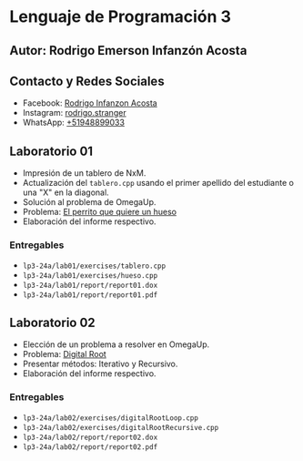 # Lenguaje de Programación 3 

## Autor: Rodrigo Emerson Infanzón Acosta

## Contacto y Redes Sociales
- Facebook: [Rodrigo Infanzon Acosta](https://www.facebook.com/rodrigo.stranger.pe/)
- Instagram: [rodrigo.stranger](https://www.instagram.com/rodrigo.stranger/)
- WhatsApp: [+51948899033](https://wa.me/+51948899033)
  
## Laboratorio 01
- Impresión de un tablero de NxM.
- Actualización del `tablero.cpp` usando el primer apellido del estudiante o una "X" en la diagonal.
- Solución al problema de OmegaUp.
- Problema: [El perrito que quiere un hueso](https://omegaup.com/arena/problem/El-perrito-que-quiere-un-hueso/)
- Elaboración del informe respectivo.
### Entregables
- `lp3-24a/lab01/exercises/tablero.cpp` 
- `lp3-24a/lab01/exercises/hueso.cpp` 
- `lp3-24a/lab01/report/report01.dox`
- `lp3-24a/lab01/report/report01.pdf`
  
## Laboratorio 02
- Elección de un problema a resolver en OmegaUp.
- Problema: [Digital Root](https://omegaup.com/arena/problem/DigitalRoot/)
- Presentar métodos: Iterativo y Recursivo.
- Elaboración del informe respectivo.
### Entregables
- `lp3-24a/lab02/exercises/digitalRootLoop.cpp`
- `lp3-24a/lab02/exercises/digitalRootRecursive.cpp`
- `lp3-24a/lab02/report/report02.dox`
- `lp3-24a/lab02/report/report02.pdf`